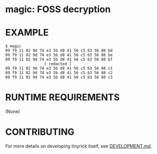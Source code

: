 # magic: FOSS decryption

# EXAMPLE

```console
$ magic
09 f9 11 02 9d 74 e3 5b d8 41 56 c5 63 56 88 bd
09 f9 11 02 9d 74 e3 5b d8 41 56 c5 63 56 88 be
09 f9 11 02 9d 74 e3 5b d8 41 56 c5 63 56 88 bf
                 [ redacted ]
09 f9 11 02 9d 74 e3 5b d8 41 56 c5 63 56 88 c1
09 f9 11 02 9d 74 e3 5b d8 41 56 c5 63 56 88 c2
09 f9 11 02 9d 74 e3 5b d8 41 56 c5 63 56 88 c3
```

# RUNTIME REQUIREMENTS

(None)

# CONTRIBUTING

For more details on developing tinyrick itself, see [DEVELOPMENT.md](DEVELOPMENT.md).
